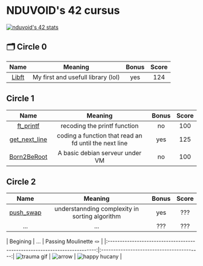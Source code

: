 # NDUVOID's 42 cursus
[![nduvoid's 42 stats](https://badge.mediaplus.ma/blue/nduvoid?1337Badge=off&UM6P=off)](https://github.com/oakoudad/badge42)

## 🗂️ Circle 0
|								Name								|				Meaning					|Bonus	|Score|
|:-----------------------------------------------------------------:|:-------------------------------------:|:-----:|:-----:|
| [Libft](https://github.com/Chahalor/40-to-home/tree/main/libft)	| My first and usefull library (lol)	| yes	| 124 |

## Circle 1
|										Name													|						Meaning							|Bonus	|Score|
|:---------------------------------------------------------------------------------------------:|:-----------------------------------------------------:|:-----:|:---:|
| [ft_printf](https://github.com/Chahalor/40-to-home/tree/main/circle-1/ft_printf)				| recoding the printf function							| no	| 100 |
| [get_next_line](https://github.com/Chahalor/40-to-home/tree/main/circle-1/get_next_line)		| coding a function that read an fd until the next line	| yes	| 125 |
| [Born2BeRoot](https://github.com/Chahalor/40-to-home/tree/main/circle-1/Born2BeRoot)			| A basic debian serveur under VM						| no	| 100 |

## Circle 2
|									Name												|					Meaning							|Bonus	|Score|
|:-------------------------------------------------------------------------------------:|:-------------------------------------------------:|:-----:|:---:|
| [push_swap](https://github.com/Chahalor/40-to-home/tree/main/circle-2/push_swap)		| understannding complexity in sorting algorithm	| yes	| ??? |
| ... | ... | ??? | ??? |

|							Begining										|		...		|	Passing Moulinette 🪢	|
|:-------------------------------------------------------------------------:|:-----------------------------------------:|
![trauma gif](https://media1.tenor.com/m/KfL05fPVK-4AAAAd/war-vietnam.gif)	| ![arrow]()	| ![happy hucany]()			|
